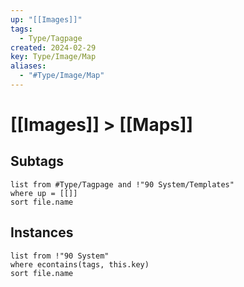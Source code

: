 ```yaml
---
up: "[[Images]]"
tags:
  - Type/Tagpage
created: 2024-02-29
key: Type/Image/Map
aliases:
  - "#Type/Image/Map"
---
```

# [[Images]]  > [[Maps]]
## Subtags
```dataview
list from #Type/Tagpage and !"90 System/Templates" 
where up = [[]]
sort file.name
```
## Instances
```dataview
list from !"90 System"
where econtains(tags, this.key)
sort file.name
```
